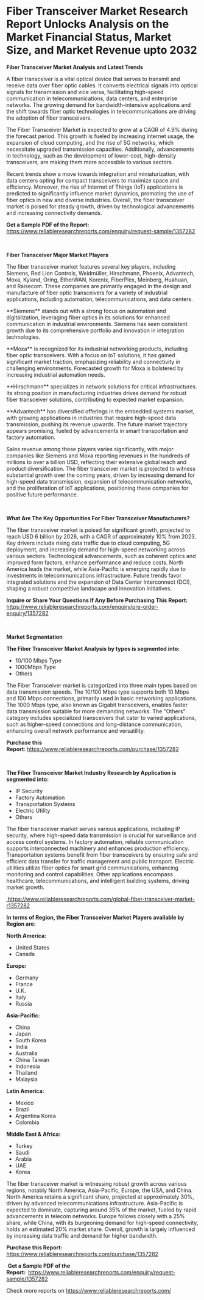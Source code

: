 <p><h1>Fiber Transceiver Market Research Report Unlocks Analysis on the Market Financial Status, Market Size, and Market Revenue upto 2032</h1></p><p><strong>Fiber Transceiver Market Analysis and Latest Trends</strong></p>
<p><p>A fiber transceiver is a vital optical device that serves to transmit and receive data over fiber optic cables. It converts electrical signals into optical signals for transmission and vice versa, facilitating high-speed communication in telecommunications, data centers, and enterprise networks. The growing demand for bandwidth-intensive applications and the shift towards fiber optic technologies in telecommunications are driving the adoption of fiber transceivers.</p><p>The Fiber Transceiver Market is expected to grow at a CAGR of 4.9% during the forecast period. This growth is fueled by increasing internet usage, the expansion of cloud computing, and the rise of 5G networks, which necessitate upgraded transmission capacities. Additionally, advancements in technology, such as the development of lower-cost, high-density transceivers, are making them more accessible to various sectors. </p><p>Recent trends show a move towards integration and miniaturization, with data centers opting for compact transceivers to maximize space and efficiency. Moreover, the rise of Internet of Things (IoT) applications is predicted to significantly influence market dynamics, promoting the use of fiber optics in new and diverse industries. Overall, the fiber transceiver market is poised for steady growth, driven by technological advancements and increasing connectivity demands.</p></p>
<p><strong>Get a Sample PDF of the Report:&nbsp;</strong> <a href="https://www.reliableresearchreports.com/enquiry/request-sample/1357282?utm_campaign=2211&utm_medium=2&utm_source=Github&utm_content=ia&utm_term=16022025&utm_id=fiber-transceiver">https://www.reliableresearchreports.com/enquiry/request-sample/1357282</a></p>
<p>&nbsp;</p>
<p><strong>Fiber Transceiver Major Market Players</strong></p>
<p><p>The fiber transceiver market features several key players, including Siemens, Red Lion Controls, Weidmüller, Hirschmann, Phoenix, Advantech, Moxa, Kyland, Oring, EtherWAN, Korenix, FiberPlex, Meinberg, Huahuan, and Raisecom. These companies are primarily engaged in the design and manufacture of fiber optic transceivers for a variety of industrial applications, including automation, telecommunications, and data centers.</p><p>**Siemens** stands out with a strong focus on automation and digitalization, leveraging fiber optics in its solutions for enhanced communication in industrial environments. Siemens has seen consistent growth due to its comprehensive portfolio and innovation in integration technologies.</p><p>**Moxa** is recognized for its industrial networking products, including fiber optic transceivers. With a focus on IoT solutions, it has gained significant market traction, emphasizing reliability and connectivity in challenging environments. Forecasted growth for Moxa is bolstered by increasing industrial automation needs.</p><p>**Hirschmann** specializes in network solutions for critical infrastructures. Its strong position in manufacturing industries drives demand for robust fiber transceiver solutions, contributing to expected market expansion.</p><p>**Advantech** has diversified offerings in the embedded systems market, with growing applications in industries that require high-speed data transmission, pushing its revenue upwards. The future market trajectory appears promising, fueled by advancements in smart transportation and factory automation.</p><p>Sales revenue among these players varies significantly, with major companies like Siemens and Moxa reporting revenues in the hundreds of millions to over a billion USD, reflecting their extensive global reach and product diversification. The fiber transceiver market is projected to witness substantial growth over the coming years, driven by increasing demand for high-speed data transmission, expansion of telecommunication networks, and the proliferation of IoT applications, positioning these companies for positive future performance.</p></p>
<p>&nbsp;</p>
<p><strong>What Are The Key Opportunities For Fiber Transceiver Manufacturers?</strong></p>
<p><p>The fiber transceiver market is poised for significant growth, projected to reach USD 6 billion by 2026, with a CAGR of approximately 10% from 2023. Key drivers include rising data traffic due to cloud computing, 5G deployment, and increasing demand for high-speed networking across various sectors. Technological advancements, such as coherent optics and improved form factors, enhance performance and reduce costs. North America leads the market, while Asia-Pacific is emerging rapidly due to investments in telecommunications infrastructure. Future trends favor integrated solutions and the expansion of Data Center Interconnect (DCI), shaping a robust competitive landscape and innovation initiatives.</p></p>
<p><strong>Inquire or Share Your Questions If Any Before Purchasing This Report:</strong> <a href="https://www.reliableresearchreports.com/enquiry/pre-order-enquiry/1357282?utm_campaign=2211&utm_medium=2&utm_source=Github&utm_content=ia&utm_term=16022025&utm_id=fiber-transceiver">https://www.reliableresearchreports.com/enquiry/pre-order-enquiry/1357282</a></p>
<p>&nbsp;</p>
<p><strong>Market Segmentation</strong></p>
<p><strong>The Fiber Transceiver Market Analysis by types is segmented into:</strong></p>
<p><ul><li>10/100 Mbps Type</li><li>1000Mbps Type</li><li>Others</li></ul></p>
<p><p>The Fiber Transceiver market is categorized into three main types based on data transmission speeds. The 10/100 Mbps type supports both 10 Mbps and 100 Mbps connections, primarily used in basic networking applications. The 1000 Mbps type, also known as Gigabit transceivers, enables faster data transmission suitable for more demanding networks. The "Others" category includes specialized transceivers that cater to varied applications, such as higher-speed connections and long-distance communication, enhancing overall network performance and versatility.</p></p>
<p><strong>Purchase this Report:&nbsp;</strong><a href="https://www.reliableresearchreports.com/purchase/1357282?utm_campaign=2211&utm_medium=2&utm_source=Github&utm_content=ia&utm_term=16022025&utm_id=fiber-transceiver">https://www.reliableresearchreports.com/purchase/1357282</a></p>
<p>&nbsp;</p>
<p><strong>The Fiber Transceiver Market Industry Research by Application is segmented into:</strong></p>
<p><ul><li>IP Security</li><li>Factory Automation</li><li>Transportation Systems</li><li>Electric Utility</li><li>Others</li></ul></p>
<p><p>The fiber transceiver market serves various applications, including IP security, where high-speed data transmission is crucial for surveillance and access control systems. In factory automation, reliable communication supports interconnected machinery and enhances production efficiency. Transportation systems benefit from fiber transceivers by ensuring safe and efficient data transfer for traffic management and public transport. Electric utilities utilize fiber optics for smart grid communications, enhancing monitoring and control capabilities. Other applications encompass healthcare, telecommunications, and intelligent building systems, driving market growth.</p></p>
<p><a href="https://www.reliableresearchreports.com/global-fiber-transceiver-market-r1357282?utm_campaign=2211&utm_medium=2&utm_source=Github&utm_content=ia&utm_term=16022025&utm_id=fiber-transceiver">&nbsp;https://www.reliableresearchreports.com/global-fiber-transceiver-market-r1357282</a></p>
<p><strong>In terms of Region, the Fiber Transceiver Market Players available by Region are:</strong></p>
<p>
    <p> <strong> North America: </strong>
        <ul>
            <li>United States</li>
            <li>Canada</li>
        </ul>
        </p> 
    <p> <strong> Europe: </strong>
        <ul>
            <li>Germany</li>
            <li>France</li>
            <li>U.K.</li>
            <li>Italy</li>
            <li>Russia</li>
        </ul>
        </p> 
    <p> <strong> Asia-Pacific: </strong>
        <ul>
            <li>China</li>
            <li>Japan</li>
            <li>South Korea</li>
            <li>India</li>
            <li>Australia</li>
            <li>China Taiwan</li>
            <li>Indonesia</li>
            <li>Thailand</li>
            <li>Malaysia</li>
        </ul>
        </p> 
    <p> <strong> Latin America: </strong>
        <ul>
            <li>Mexico</li>
            <li>Brazil</li>
            <li>Argentina Korea</li>
            <li>Colombia</li>
        </ul>
        </p> 
    <p> <strong> Middle East & Africa: </strong>
        <ul>
            <li>Turkey</li>
            <li>Saudi</li>
            <li>Arabia</li>
            <li>UAE</li>
            <li>Korea</li>
        </ul>
    </p>
    </p>
<p><p>The fiber transceiver market is witnessing robust growth across various regions, notably North America, Asia-Pacific, Europe, the USA, and China. North America retains a significant share, projected at approximately 30%, driven by advanced telecommunications infrastructure. Asia-Pacific is expected to dominate, capturing around 35% of the market, fueled by rapid advancements in telecom networks. Europe follows closely with a 25% share, while China, with its burgeoning demand for high-speed connectivity, holds an estimated 20% market share. Overall, growth is largely influenced by increasing data traffic and demand for higher bandwidth.</p></p>
<p><strong>Purchase this Report: </strong><a href="https://www.reliableresearchreports.com/purchase/1357282?utm_campaign=2211&utm_medium=2&utm_source=Github&utm_content=ia&utm_term=16022025&utm_id=fiber-transceiver">https://www.reliableresearchreports.com/purchase/1357282</a></p>
<p>&nbsp;<strong>Get a Sample PDF of the Report:&nbsp;&nbsp;</strong><a href="https://www.reliableresearchreports.com/enquiry/request-sample/1357282?utm_campaign=2211&utm_medium=2&utm_source=Github&utm_content=ia&utm_term=16022025&utm_id=fiber-transceiver">https://www.reliableresearchreports.com/enquiry/request-sample/1357282</a></p>
<p><strong></strong></p>
<p>Check more reports on <a href="https://www.reliableresearchreports.com/?utm_campaign=2211&utm_medium=2&utm_source=Github&utm_content=ia&utm_term=16022025&utm_id=fiber-transceiver">https://www.reliableresearchreports.com/</a></p>
